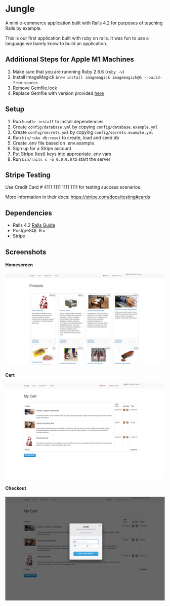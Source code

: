 # Jungle

A mini e-commerce application built with Rails 4.2 for purposes of teaching Rails by example.

This is our first application built with ruby on rails. It was fun to use a language we barely know to build an application.

## Additional Steps for Apple M1 Machines

1. Make sure that you are runnning Ruby 2.6.6 (`ruby -v`)
1. Install ImageMagick `brew install imagemagick imagemagick@6 --build-from-source`
1. Remove Gemfile.lock
1. Replace Gemfile with version provided [here](https://gist.githubusercontent.com/FrancisBourgouin/831795ae12c4704687a0c2496d91a727/raw/ce8e2104f725f43e56650d404169c7b11c33a5c5/Gemfile)

## Setup

1. Run `bundle install` to install dependencies
2. Create `config/database.yml` by copying `config/database.example.yml`
3. Create `config/secrets.yml` by copying `config/secrets.example.yml`
4. Run `bin/rake db:reset` to create, load and seed db
5. Create .env file based on .env.example
6. Sign up for a Stripe account
7. Put Stripe (test) keys into appropriate .env vars
8. Run `bin/rails s -b 0.0.0.0` to start the server

## Stripe Testing

Use Credit Card # 4111 1111 1111 1111 for testing success scenarios.

More information in their docs: <https://stripe.com/docs/testing#cards>

## Dependencies

- Rails 4.2 [Rails Guide](http://guides.rubyonrails.org/v4.2/)
- PostgreSQL 9.x
- Stripe

## Screenshots

#### Homescreen

!["Homescreen"](https://github.com/gabygab159/jungle-rails/blob/master/docs/jungle_screenshot_home.png?raw=true)

#### Cart

!["Cart"](https://github.com/gabygab159/jungle-rails/blob/master/docs/jungle_screenshot_cart.png?raw=true)

#### Checkout

!["Checkout"](https://github.com/gabygab159/jungle-rails/blob/master/docs/jungle_screenshot_payment.png?raw=true)
